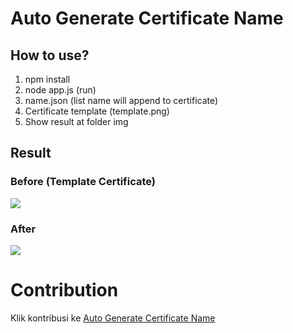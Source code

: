 # Auto Generate Certificate Name

## How to use?

1. npm install
2. node app.js (run)
3. name.json (list name will append to certificate)
4. Certificate template (template.png)
5. Show result at folder img

## Result
### Before (Template Certificate)
![](https://i.ibb.co/zNsnp86/template.png)

### After
![](https://i.ibb.co/XJjW18t/1-nbc-aniv-Thariq-Alfa-Benriska.png)

# Contribution
Klik kontribusi ke [Auto Generate Certificate Name](https://github.com/ngalambackend/Auto-Generate-Certificate-Name/blob/master/Contribution.md)
